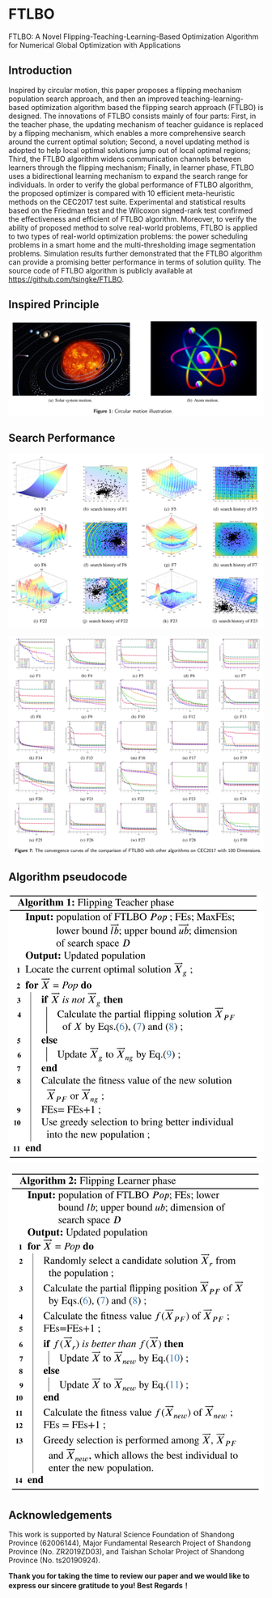 # FTLBO
FTLBO: A Novel Flipping-Teaching-Learning-Based Optimization Algorithm for Numerical Global Optimization with Applications

## Introduction
Inspired by circular motion, this paper proposes a flipping mechanism population search approach, and then an improved teaching-learning-based optimization algorithm based the flipping search approach (FTLBO) is designed. The innovations of FTLBO consists mainly of four parts: First, in the teacher phase, the updating mechanism of teacher guidance is replaced by a flipping mechanism, which enables a more comprehensive search around the current optimal solution; Second, a novel updating method is adopted to help local optimal solutions jump out of local optimal regions; Third, the FTLBO algorithm widens communication channels between learners through the flipping mechanism; Finally, in learner phase, FTLBO uses a bidirectional learning mechanism to expand the search range for individuals. In order to verify the global performance of FTLBO algorithm, the proposed optimizer is compared with 10 efficient meta-heuristic methods on the CEC2017 test suite. Experimental and statistical results based on the Friedman test and the Wilcoxon signed-rank test confirmed the effectiveness and efficient of FTLBO algorithm. Moreover, to verify the ability of proposed method to solve real-world problems, FTLBO is applied to two types of real-world optimization problems: the power scheduling problems in a smart home and the multi-thresholding image segmentation problems. Simulation results further demonstrated that the FTLBO algorithm can provide a promising better performance in terms of solution quility. The source code of FTLBO algorithm is publicly available at https://github.com/tsingke/FTLBO.

## Inspired Principle
![Circule motions](./FTLBO/FIG1.png)

## Search Performance
![convergence](./FTLBO/FIG7.png)

![convergence](./FTLBO/FIG6.png)

## Algorithm pseudocode
![Teaching Phrase](./FTLBO/FIG3.png)

![Learning Phrase](./FTLBO/FIG4.png)


 ## Acknowledgements
 
This work is supported by Natural Science Foundation of Shandong Province (62006144), Major Fundamental Research Project of Shandong Province (No. ZR2019ZD03), and Taishan Scholar Project of Shandong Province (No. ts20190924).

**Thank you for taking the time to review our paper and we would like to express our sincere gratitude to you! Best Regards！**

